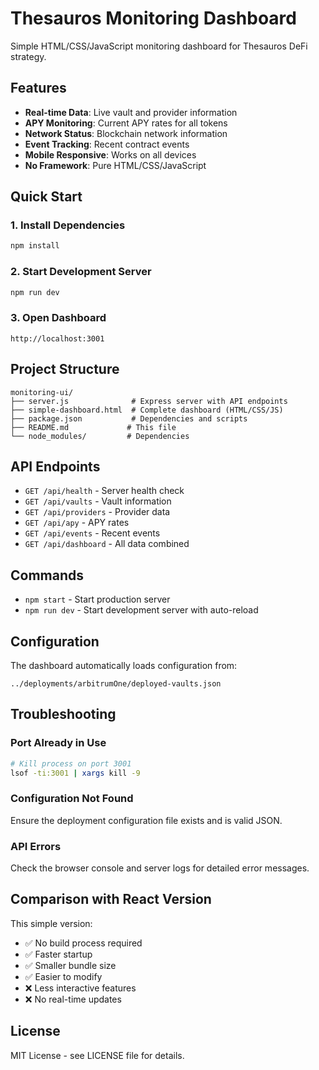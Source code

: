 # Thesauros Monitoring Dashboard

Simple HTML/CSS/JavaScript monitoring dashboard for Thesauros DeFi strategy.

## Features

- **Real-time Data**: Live vault and provider information
- **APY Monitoring**: Current APY rates for all tokens
- **Network Status**: Blockchain network information
- **Event Tracking**: Recent contract events
- **Mobile Responsive**: Works on all devices
- **No Framework**: Pure HTML/CSS/JavaScript

## Quick Start

### 1. Install Dependencies
```bash
npm install
```

### 2. Start Development Server
```bash
npm run dev
```

### 3. Open Dashboard
```
http://localhost:3001
```

## Project Structure

```
monitoring-ui/
├── server.js              # Express server with API endpoints
├── simple-dashboard.html  # Complete dashboard (HTML/CSS/JS)
├── package.json           # Dependencies and scripts
├── README.md             # This file
└── node_modules/         # Dependencies
```

## API Endpoints

- `GET /api/health` - Server health check
- `GET /api/vaults` - Vault information
- `GET /api/providers` - Provider data
- `GET /api/apy` - APY rates
- `GET /api/events` - Recent events
- `GET /api/dashboard` - All data combined

## Commands

- `npm start` - Start production server
- `npm run dev` - Start development server with auto-reload

## Configuration

The dashboard automatically loads configuration from:
```
../deployments/arbitrumOne/deployed-vaults.json
```

## Troubleshooting

### Port Already in Use
```bash
# Kill process on port 3001
lsof -ti:3001 | xargs kill -9
```

### Configuration Not Found
Ensure the deployment configuration file exists and is valid JSON.

### API Errors
Check the browser console and server logs for detailed error messages.

## Comparison with React Version

This simple version:
- ✅ No build process required
- ✅ Faster startup
- ✅ Smaller bundle size
- ✅ Easier to modify
- ❌ Less interactive features
- ❌ No real-time updates

## License

MIT License - see LICENSE file for details.
